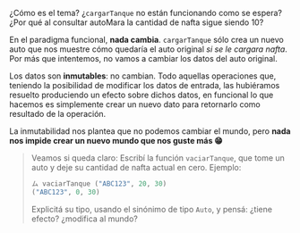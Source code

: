 ¿Cómo es el tema? ¿`cargarTanque` no están funcionando como se espera? ¿Por qué al consultar autoMara la cantidad de nafta sigue siendo 10?

En el paradigma funcional, **nada cambia**. `cargarTanque` sólo crea un nuevo auto que nos muestre cómo quedaría el auto original _si se le cargara nafta_. Por más que intentemos, no vamos a cambiar los datos del auto original.

Los datos son **inmutables**: no cambian. Todo aquellas operaciones que, teniendo la posibilidad de modificar los datos de entrada, las hubiéramos resuelto produciendo un efecto sobre dichos datos, en funcional lo que hacemos es simplemente crear un nuevo dato para retornarlo como resultado de la operación.

La inmutabilidad nos plantea que no podemos cambiar el mundo, pero **nada nos impide crear un nuevo mundo que nos guste más :grin:**


> Veamos si queda claro: 
> Escribí la función `vaciarTanque`, que tome un auto y deje su cantidad de nafta actual en cero. Ejemplo:
>
>```haskell
>ム vaciarTanque ("ABC123", 20, 30)
>("ABC123", 0, 30)
>```
>
> Explicitá su tipo, usando el sinónimo de tipo `Auto`, y pensá: ¿tiene efecto? ¿modifica al mundo?